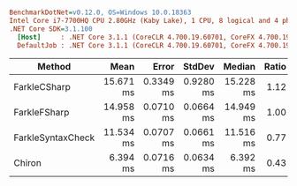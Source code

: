 ``` ini

BenchmarkDotNet=v0.12.0, OS=Windows 10.0.18363
Intel Core i7-7700HQ CPU 2.80GHz (Kaby Lake), 1 CPU, 8 logical and 4 physical cores
.NET Core SDK=3.1.100
  [Host]     : .NET Core 3.1.1 (CoreCLR 4.700.19.60701, CoreFX 4.700.19.60801), X64 RyuJIT DEBUG
  DefaultJob : .NET Core 3.1.1 (CoreCLR 4.700.19.60701, CoreFX 4.700.19.60801), X64 RyuJIT


```
|            Method |      Mean |     Error |    StdDev |    Median | Ratio | RatioSD |     Gen 0 |    Gen 1 |   Gen 2 | Allocated |
|------------------ |----------:|----------:|----------:|----------:|------:|--------:|----------:|---------:|--------:|----------:|
|      FarkleCSharp | 15.671 ms | 0.3349 ms | 0.9280 ms | 15.228 ms |  1.12 |    0.07 |  843.7500 | 281.2500 |       - |   4.51 MB |
|      FarkleFSharp | 14.958 ms | 0.0710 ms | 0.0664 ms | 14.949 ms |  1.00 |    0.00 |  812.5000 | 328.1250 | 15.6250 |   4.51 MB |
| FarkleSyntaxCheck | 11.534 ms | 0.0707 ms | 0.0661 ms | 11.516 ms |  0.77 |    0.00 | 1250.0000 |        - |       - |   3.77 MB |
|            Chiron |  6.394 ms | 0.0716 ms | 0.0634 ms |  6.392 ms |  0.43 |    0.00 |  671.8750 | 218.7500 | 93.7500 |   3.86 MB |
